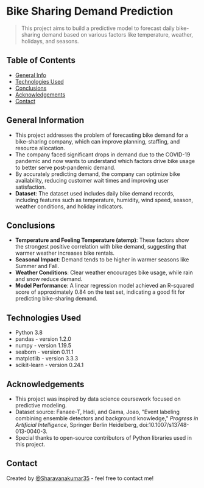 # Bike Sharing Demand Prediction
> This project aims to build a predictive model to forecast daily bike-sharing demand based on various factors like temperature, weather, holidays, and seasons.

## Table of Contents
* [General Info](#general-information)
* [Technologies Used](#technologies-used)
* [Conclusions](#conclusions)
* [Acknowledgements](#acknowledgements)
* [Contact](#contact)

## General Information
- This project addresses the problem of forecasting bike demand for a bike-sharing company, which can improve planning, staffing, and resource allocation.
- The company faced significant drops in demand due to the COVID-19 pandemic and now wants to understand which factors drive bike usage to better serve post-pandemic demand.
- By accurately predicting demand, the company can optimize bike availability, reducing customer wait times and improving user satisfaction.
- **Dataset**: The dataset used includes daily bike demand records, including features such as temperature, humidity, wind speed, season, weather conditions, and holiday indicators.

## Conclusions
- **Temperature and Feeling Temperature (atemp)**: These factors show the strongest positive correlation with bike demand, suggesting that warmer weather increases bike rentals.
- **Seasonal Impact**: Demand tends to be higher in warmer seasons like Summer and Fall.
- **Weather Conditions**: Clear weather encourages bike usage, while rain and snow reduce demand.
- **Model Performance**: A linear regression model achieved an R-squared score of approximately 0.84 on the test set, indicating a good fit for predicting bike-sharing demand.

## Technologies Used
- Python 3.8
- pandas - version 1.2.0
- numpy - version 1.19.5
- seaborn - version 0.11.1
- matplotlib - version 3.3.3
- scikit-learn - version 0.24.1

## Acknowledgements
- This project was inspired by data science coursework focused on predictive modeling.
- Dataset source: Fanaee-T, Hadi, and Gama, Joao, "Event labeling combining ensemble detectors and background knowledge," *Progress in Artificial Intelligence*, Springer Berlin Heidelberg, doi:10.1007/s13748-013-0040-3.
- Special thanks to open-source contributors of Python libraries used in this project.

## Contact
Created by [@Sharavanakumar35](https://github.com/Sharavanakumar35) - feel free to contact me!
